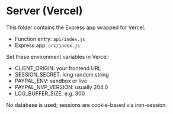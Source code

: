 # Server (Vercel)

This folder contains the Express app wrapped for Vercel.

- Function entry: `api/index.js`
- Express app: `src/index.js`

Set these environment variables in Vercel:

- CLIENT_ORIGIN: your frontend URL
- SESSION_SECRET: long random string
- PAYPAL_ENV: sandbox or live
- PAYPAL_NVP_VERSION: usually 204.0
- LOG_BUFFER_SIZE: e.g. 300

No database is used; sessions are cookie-based via iron-session.